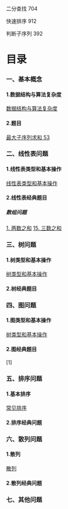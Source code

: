 二分查找 704

快速排序 912

判断子序列 392




# 目录

### 一、基本概念
#### 1.数据结构与算法复杂度
[数据结构与算法复杂度](./base/chapter1.md)
#### 2.题目
[最大子序列求和 53](.exercise/53.js)

### 二、线性表问题
#### 1.线性表类型和基本操作
[线性表类型和基本操作](./linearList/base/chapter2.md)
#### 2.线性表经典题目

##### 数组问题
[1. 两数之和](./linearList/exercise/array/1.js)
[15. 三数之和](./linearList/exercise/array/15.js)



### 三、树问题
#### 1.树类型和基本操作
[树类型和基本操作](./tree/base/index.md)
#### 2.树经典题目

### 四、图问题
#### 1.图类型和基本操作
[树类型和基本操作](./graph/base/index.md)
#### 2.图经典题目
[1] 

### 五、排序问题
#### 1.基本排序
[常见排序](./sequence/base/index.md)
#### 2.排序经典问题


### 六、散列问题
#### 1.散列
[散列](./hash/base/index.md)
#### 2.散列经典问题

### 七、其他问题
